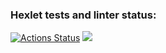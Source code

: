 ### Hexlet tests and linter status:
[![Actions Status](https://github.com/teo11git/frontend-project-lvl1/workflows/hexlet-check/badge.svg)](https://github.com/teo11git/frontend-project-lvl1/actions)
<a href="https://codeclimate.com/github/codeclimate/codeclimate/maintainability"><img src="https://api.codeclimate.com/v1/badges/a99a88d28ad37a79dbf6/maintainability" /></a>
